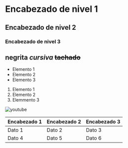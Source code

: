    # Encabezado de nivel 1
   ## Encabezado de nivel 2
   ### Encabezado de nivel 3


**negrita**
*cursiva*
~~tachado~~
---


- Elemento 1
- Elemento 2
- Elemento 3

1. Elemento 1
2. Elemento 2
3. Elemmento 3


<!-- comentario -->


![youtube](https://www.youtube.com/)


| Encabezado 1 | Encabezado 2 | Encabezado 3 |
| ------------ | ------------ | ------------ |
| Dato 1      | Dato 2      | Dato 3      |
| Dato 4      | Dato 5      | Dato 6      |
